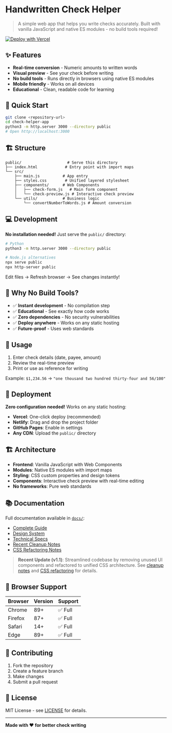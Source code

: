 # Handwritten Check Helper

> A simple web app that helps you write checks accurately. Built with vanilla JavaScript and native ES modules - no build tools required!

[![Deploy with Vercel](https://vercel.com/button)](https://vercel.com/new/clone?repository-url=https://github.com/artmsilva/check-helper-app)

## ✨ Features

- **Real-time conversion** - Numeric amounts to written words
- **Visual preview** - See your check before writing
- **No build tools** - Runs directly in browsers using native ES modules
- **Mobile friendly** - Works on all devices
- **Educational** - Clean, readable code for learning

## 🚀 Quick Start

```bash
git clone <repository-url>
cd check-helper-app
python3 -m http.server 3000 --directory public
# Open http://localhost:3000
```

## 🏗 Structure

```
public/                    # Serve this directory
├── index.html            # Entry point with import maps
└── src/
    ├── main.js          # App entry
    ├── styles.css        # Unified layered stylesheet
    ├── components/      # Web Components
    │   ├── check-form.js   # Main form component
    │   └── check-preview.js # Interactive check preview
    └── utils/           # Business logic
        └── convertNumberToWords.js # Amount conversion
```

## 💻 Development

**No installation needed!** Just serve the `public/` directory:

```bash
# Python
python3 -m http.server 3000 --directory public

# Node.js alternatives
npx serve public
npx http-server public
```

Edit files → Refresh browser → See changes instantly!

## 🌟 Why No Build Tools?

- ✅ **Instant development** - No compilation step
- ✅ **Educational** - See exactly how code works
- ✅ **Zero dependencies** - No security vulnerabilities
- ✅ **Deploy anywhere** - Works on any static hosting
- ✅ **Future-proof** - Uses web standards

## 📖 Usage

1. Enter check details (date, payee, amount)
2. Review the real-time preview
3. Print or use as reference for writing

Example: `$1,234.56` → `"one thousand two hundred thirty-four and 56/100"`

## 🚀 Deployment

**Zero configuration needed!** Works on any static hosting:

- **Vercel**: One-click deploy (recommended)
- **Netlify**: Drag and drop the project folder
- **GitHub Pages**: Enable in settings
- **Any CDN**: Upload the `public/` directory

## 🏗️ Architecture

- **Frontend**: Vanilla JavaScript with Web Components
- **Modules**: Native ES modules with import maps
- **Styling**: CSS custom properties and design tokens
- **Components**: Interactive check preview with real-time editing
- **No frameworks**: Pure web standards

## 📚 Documentation

Full documentation available in [`docs/`](docs/):

- [Complete Guide](docs/README.md)
- [Design System](docs/DESIGN_SYSTEM.md)
- [Technical Specs](docs/TECHNICAL_SPECIFICATION.md)
- [Recent Cleanup Notes](docs/CLEANUP_NOTES.md)
- [CSS Refactoring Notes](docs/CSS_REFACTORING.md)

> **Recent Update (v1.1)**: Streamlined codebase by removing unused UI components and refactored to unified CSS architecture. See [cleanup notes](docs/CLEANUP_NOTES.md) and [CSS refactoring](docs/CSS_REFACTORING.md) for details.

## 🌟 Browser Support

| Browser | Version | Support |
| ------- | ------- | ------- |
| Chrome  | 89+     | ✅ Full |
| Firefox | 87+     | ✅ Full |
| Safari  | 14+     | ✅ Full |
| Edge    | 89+     | ✅ Full |

## 🤝 Contributing

1. Fork the repository
2. Create a feature branch
3. Make changes
4. Submit a pull request

## 📝 License

MIT License - see [LICENSE](LICENSE) for details.

---

**Made with ❤️ for better check writing**
